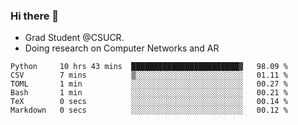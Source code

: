 ### Hi there 👋
- Grad Student @CSUCR. 
- Doing research on Computer Networks and AR
<!--START_SECTION:waka-->

```text
Python     10 hrs 43 mins  ████████████████████████▓   98.09 %
CSV        7 mins          ▒░░░░░░░░░░░░░░░░░░░░░░░░   01.11 %
TOML       1 min           ░░░░░░░░░░░░░░░░░░░░░░░░░   00.27 %
Bash       1 min           ░░░░░░░░░░░░░░░░░░░░░░░░░   00.21 %
TeX        0 secs          ░░░░░░░░░░░░░░░░░░░░░░░░░   00.14 %
Markdown   0 secs          ░░░░░░░░░░░░░░░░░░░░░░░░░   00.12 %
```

<!--END_SECTION:waka-->
<!--
**jluo117/jluo117** is a ✨ _special_ ✨ repository because its `README.md` (this file) appears on your GitHub profile.

Here are some ideas to get you started:

- 🔭 I’m currently working on ...
- 🌱 I’m currently learning ...
- 👯 I’m looking to collaborate on ...
- 🤔 I’m looking for help with ...
- 💬 Ask me about ...
- 📫 How to reach me: ...
- 😄 Pronouns: ...
- ⚡ Fun fact: ...
-->
